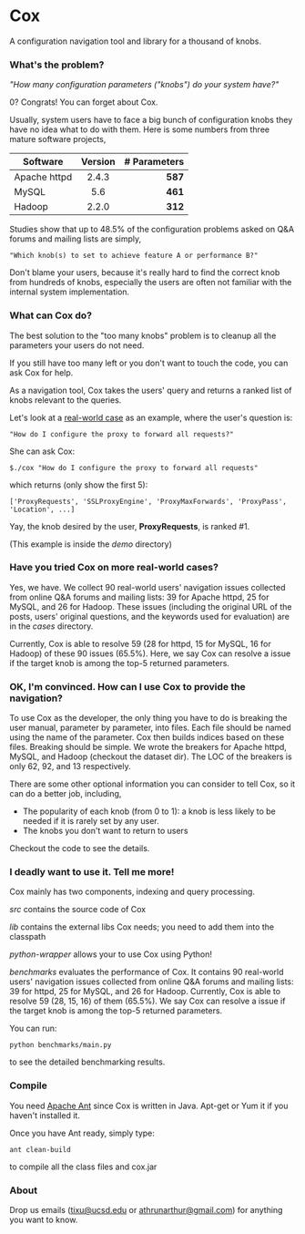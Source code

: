 Cox
=================

A configuration navigation tool and library for a thousand of knobs.


### What's the problem? ###

*"How many configuration parameters ("knobs") do your system have?"*

0? Congrats! You can forget about Cox.

Usually, system users have to face a big bunch of configuration knobs they have no idea what to do with them. Here is some numbers from three mature software projects,

| Software      | Version  | # Parameters  |
| ------------- |:--------:| -------------:|
| Apache httpd  | 2.4.3    |    __587__    |
| MySQL         | 5.6      |    __461__    |
| Hadoop        | 2.2.0    |    __312__    |

Studies show that up to 48.5% of the configuration problems asked on Q&A forums and mailing lists are simply, 

    "Which knob(s) to set to achieve feature A or performance B?"

Don't blame your users, because it's really hard to find the correct knob from hundreds of knobs, especially the users are often not familiar with the internal system implementation.


### What can Cox do? ###

The best solution to the "too many knobs" problem is to cleanup all the parameters your users do not need.

If you still have too many left or you don't want to touch the code, you can ask Cox for help.

As a navigation tool, Cox takes the users' query and returns a ranked list of knobs relevant to the queries.

Let's look at a [real-world case](http://serverfault.com/questions/490793/setting-up-mod-proxy-in-apache) as an example, where the user's question is:

    "How do I configure the proxy to forward all requests?"

She can ask Cox:

    $./cox "How do I configure the proxy to forward all requests"

which returns (only show the first 5):

    ['ProxyRequests', 'SSLProxyEngine', 'ProxyMaxForwards', 'ProxyPass', 'Location', ...]

Yay, the knob desired by the user, **ProxyRequests**, is ranked #1. 

(This example is inside the *demo* directory)

### Have you tried Cox on more real-world cases? ###

Yes, we have. We collect 90 real-world users' navigation issues collected from online Q&A forums and mailing lists: 39 for Apache httpd, 25 for MySQL, and 26 for Hadoop. These issues (including the original URL of the posts, users' original questions, and the keywords used for evaluation) are in the *cases* directory. 

Currently, Cox is able to resolve 59 (28 for httpd, 15 for MySQL, 16 for Hadoop) of these 90 issues (65.5%). Here, we say Cox can resolve a issue if the target knob is among the top-5 returned parameters. 

### OK, I'm convinced. How can I use Cox to provide the navigation? ###

To use Cox as the developer, the only thing you have to do is breaking the user manual, parameter by parameter, into files. Each file should be named using the name of the parameter. Cox then builds indices based on these files. Breaking should be simple. We wrote the breakers for Apache httpd, MySQL, and Hadoop (checkout the dataset dir). The LOC of the breakers is only 62, 92, and 13 respectively.

There are some other optional information you can consider to tell Cox, so it can do a better job, including,

 - The popularity of each knob (from 0 to 1): a knob is less likely to be needed if it is rarely set by any user.
 - The knobs you don't want to return to users

Checkout the code to see the details.


### I deadly want to use it. Tell me more! ###

Cox mainly has two components, indexing and query processing.

*src* contains the source code of Cox

*lib* contains the external libs Cox needs; you need to add them into the classpath

*python-wrapper* allows your to use Cox using Python!

*benchmarks* evaluates the performance of Cox. It contains 90 real-world users' navigation issues collected from online Q&A forums and mailing lists: 39 for httpd, 25 for MySQL, and 26 for Hadoop. Currently, Cox is able to resolve 59 (28, 15, 16) of them (65.5%). We say Cox can resolve a issue if the target knob is among the top-5 returned parameters. 

You can run:
  
    python benchmarks/main.py

to see the detailed benchmarking results.


### Compile ###

You need [Apache Ant](http://ant.apache.org/) since Cox is written in Java. Apt-get or Yum it if you haven't installed it.

Once you have Ant ready, simply type:

    ant clean-build

to compile all the class files and cox.jar


### About ###

Drop us emails (tixu@ucsd.edu or athrunarthur@gmail.com) for anything you want to know.


